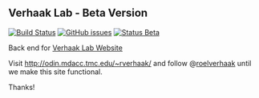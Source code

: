 ## Verhaak Lab - Beta Version

[![Build Status](https://travis-ci.org/verhaaklab/verhaaklab.github.io.svg?branch=master)](https://travis-ci.org/verhaaklab/verhaaklab.github.io) [![GitHub issues](https://img.shields.io/github/issues/verhaaklab/verhaaklab.github.io.svg)](https://github.com/verhaaklab/verhaaklab.github.io/issues) [![Status Beta](https://img.shields.io/badge/status-beta-yellow.svg)](http://odin.mdacc.tmc.edu/~rverhaak/beta)

[//]: # (https://img.shields.io/badge/status-live-brightgreen.svg)

Back end for [Verhaak Lab Website](http://verhaaklab.github.io)

Visit http://odin.mdacc.tmc.edu/~rverhaak/ and follow @[roelverhaak](https://twitter.com/roelverhaak) until we make this site functional.

Thanks!
